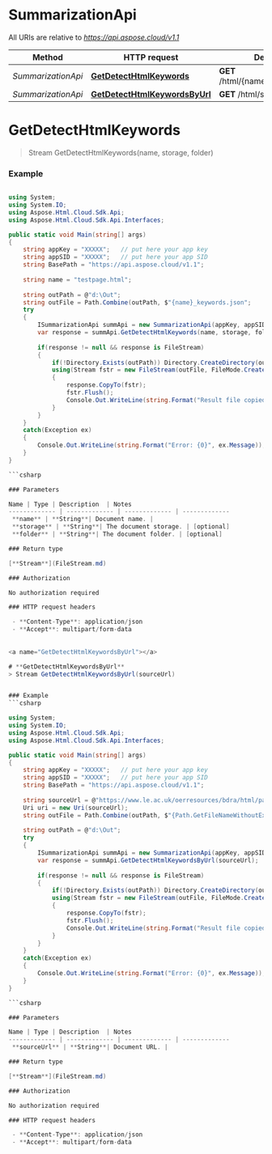 # SummarizationApi

All URIs are relative to *https://api.aspose.cloud/v1.1*

Method | HTTP request | Description
------------- | ------------- | -------------
*SummarizationApi* | [**GetDetectHtmlKeywords**](docs/SummarizationApi.md#GetDetectHtmlKeywords) | **GET** /html/{name}/summ/keywords | Detect keywords of the HTML document specified by the name from default or specified storage.
*SummarizationApi* | [**GetDetectHtmlKeywordsByUrl**](docs/SummarizationApi.md#GetDetectHtmlKeywordsByUrl) | **GET** /html/summ/keywords | Detect keywords of the HTML document specified by its URL.

<a name="GetDetectHtmlKeywords"></a>

# **GetDetectHtmlKeywords**
> Stream GetDetectHtmlKeywords(name, storage, folder)


### Example
```csharp

using System;
using System.IO;
using Aspose.Html.Cloud.Sdk.Api;
using Aspose.Html.Cloud.Sdk.Api.Interfaces;

public static void Main(string[] args)
{
	string appKey = "XXXXX";   // put here your app key
	string appSID = "XXXXX";   // put here your app SID
	string BasePath = "https://api.aspose.cloud/v1.1";
	
	string name = "testpage.html";
	
	string outPath = @"d:\Out";
	string outFile = Path.Combine(outPath, $"{name}_keywords.json";
	try
	{
	    ISummarizationApi summApi = new SummarizationApi(appKey, appSID, BasePath);
		var response = summApi.GetDetectHtmlKeywords(name, storage, folder);
			
		if(response != null && response is FileStream)
		{
			if(!Directory.Exists(outPath)) Directory.CreateDirectory(outPath);
			using(Stream fstr = new FileStream(outFile, FileMode.Create, FileAccess.Write))
			{
				response.CopyTo(fstr);
				fstr.Flush();
				Console.Out.WriteLine(string.Format("Result file copied to: {0}", outFile));
			}
		}
	}
	catch(Exception ex)
	{
		Console.Out.WriteLine(string.Format("Error: {0}", ex.Message));
	}
}

```csharp

### Parameters

Name | Type | Description  | Notes
------------- | ------------- | ------------- | -------------
 **name** | **String**| Document name. |
 **storage** | **String**| The document storage. | [optional]
 **folder** | **String**| The document folder. | [optional]

### Return type

[**Stream**](FileStream.md)

### Authorization

No authorization required

### HTTP request headers

 - **Content-Type**: application/json
 - **Accept**: multipart/form-data
 
 
<a name="GetDetectHtmlKeywordsByUrl"></a>

# **GetDetectHtmlKeywordsByUrl**
> Stream GetDetectHtmlKeywordsByUrl(sourceUrl)


### Example
```csharp

using System;
using System.IO;
using Aspose.Html.Cloud.Sdk.Api;
using Aspose.Html.Cloud.Sdk.Api.Interfaces;

public static void Main(string[] args)
{
	string appKey = "XXXXX";   // put here your app key
	string appSID = "XXXXX";   // put here your app SID
	string BasePath = "https://api.aspose.cloud/v1.1";
	
	string sourceUrl = @"https://www.le.ac.uk/oerresources/bdra/html/page_01.htm";
	Uri uri = new Uri(sourceUrl);
	string outFile = Path.Combine(outPath, $"{Path.GetFileNameWithoutExtension(uri.Segments.LastOrDefault())}_keywords.json");
	
	string outPath = @"d:\Out";
	try
	{
	    ISummarizationApi summApi = new SummarizationApi(appKey, appSID, BasePath);
		var response = summApi.GetDetectHtmlKeywordsByUrl(sourceUrl);
			
		if(response != null && response is FileStream)
		{
			if(!Directory.Exists(outPath)) Directory.CreateDirectory(outPath);
			using(Stream fstr = new FileStream(outFile, FileMode.Create, FileAccess.Write))
			{
				response.CopyTo(fstr);
				fstr.Flush();
				Console.Out.WriteLine(string.Format("Result file copied to: {0}", outFile));
			}
		}
	}
	catch(Exception ex)
	{
		Console.Out.WriteLine(string.Format("Error: {0}", ex.Message));
	}
}

```csharp

### Parameters

Name | Type | Description  | Notes
------------- | ------------- | ------------- | -------------
 **sourceUrl** | **String**| Document URL. |

### Return type

[**Stream**](FileStream.md)

### Authorization

No authorization required

### HTTP request headers

 - **Content-Type**: application/json
 - **Accept**: multipart/form-data
 
 